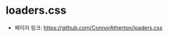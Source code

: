loaders.css
==================================================
- 페이지 링크: https://github.com/ConnorAtherton/loaders.css